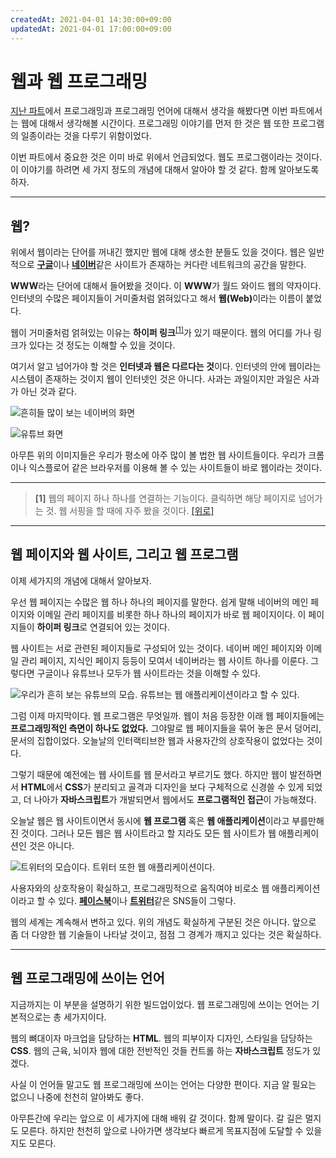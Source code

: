 ```yaml
---
createdAt: 2021-04-01 14:30:00+09:00
updatedAt: 2021-04-01 17:00:00+09:00
---
```


# 웹과 웹 프로그래밍
[지난 파트](1-what-is-programing.md)에서 프로그래밍과 프로그래밍 언어에 대해서 생각을 해봤다면 이번 파트에서는 웹에 대해서 생각해볼 시간이다. 프로그래밍 이야기를 먼저 한 것은 웹 또한 프로그램의 일종이라는 것을 다루기 위함이었다.

이번 파트에서 중요한 것은 이미 바로 위에서 언급되었다. 웹도 프로그램이라는 것이다. 이 이야기를 하려면 세 가지 정도의 개념에 대해서 알아야 할 것 같다. 함께 알아보도록 하자.

---

## 웹?
위에서 웹이라는 단어를 꺼내긴 했지만 웹에 대해 생소한 분들도 있을 것이다. 웹은 일반적으로 <strong>[구글](https://www.google.com/)</strong>이나 <strong>[네이버](https://www.naver.com/)</strong>같은 사이트가 존재하는 커다란 네트워크의 공간을 말한다.

**WWW**라는 단어에 대해서 들어봤을 것이다. 이 **WWW**가 월드 와이드 웹의 약자이다. 인터넷의 수많은 페이지들이 거미줄처럼 얽혀있다고 해서 <strong>웹(Web)</strong>이라는 이름이 붙었다.

웹이 거미줄처럼 얽혀있는 이유는 **하이퍼 링크**<sup id="body1">[[1]](#note1)</sup>가 있기 때문이다. 웹의 어디를 가나 링크가 있다는 것 정도는 이해할 수 있을 것이다.

여기서 알고 넘어가야 할 것은 **인터넷과 웹은 다르다는 것**이다. 인터넷의 안에 웹이라는 시스템이 존재하는 것이지 웹이 인터넷인 것은 아니다. 사과는 과일이지만 과일은 사과가 아닌 것과 같다.

![흔히들 많이 보는 네이버의 화면](https://i.postimg.cc/m29HPYmM/Screenshot-2021-02-19-at-09-51-57.png)

![유튜브 화면](https://i.postimg.cc/X7Zv2dmJ/K-20210219-101721.png)

아무튼 위의 이미지들은 우리가 평소에 아주 많이 볼 법한 웹 사이트들이다. 우리가 크롬이나 익스플로어 같은 브라우저를 이용해 볼 수 있는 사이트들이 바로 웹이라는 것이다.

---

> <strong id="note1">[1]</strong> 웹의 페이지 하나 하나를 연결하는 기능이다. 클릭하면 해당 페이지로 넘어가는 것. 웹 서핑을 할 때에 자주 봤을 것이다. [[위로]](#body1)

---

## 웹 페이지와 웹 사이트, 그리고 웹 프로그램
이제 세가지의 개념에 대해서 알아보자.

우선 웹 페이지는 수많은 웹 하나 하나의 페이지를 말한다. 쉽게 말해 네이버의 메인 페이지와 이메일 관리 페이지를 비롯한 하나 하나의 페이지가 바로 웹 페이지이다. 이 페이지들이 **하이퍼 링크**로 연결되어 있는 것이다.

웹 사이트는 서로 관련된 페이지들로 구성되어 있는 것이다. 네이버 메인 페이지와 이메일 관리 페이지, 지식인 페이지 등등이 모여서 네이버라는 웹 사이트 하나를 이룬다. 그렇다면 구글이나 유튜브나 모두가 웹 사이트라는 것을 이해할 수 있다.

![우리가 흔히 보는 유튜브의 모습. 유튜브는 웹 애플리케이션이라고 할 수 있다.](https://i.postimg.cc/gcvxP23L/K-20210401-170120.png)

그럼 이제 마지막이다. 웹 프로그램은 무엇일까. 웹이 처음 등장한 이래 웹 페이지들에는 **프로그래밍적인 측면이 하나도 없었다.** 그야말로 웹 페이지들을 묶어 놓은 문서 덩어리, 문서의 집합이었다. 오늘날의 인터랙티브한 웹과 사용자간의 상호작용이 없었다는 것이다.

그렇기 때문에 예전에는 웹 사이트를 웹 문서라고 부르기도 했다.  하지만 웹이 발전하면서 **HTML**에서 **CSS**가 분리되고 골격과 디자인을 보다 구체적으로 신경쓸 수 있게 되었고, 더 나아가 **자바스크립트**가 개발되면서 웹에서도 **프로그램적인 접근**이 가능해졌다.

오늘날 웹은 웹 사이트이면서 동시에 **웹 프로그램** 혹은 **웹 애플리케이션**이라고 부를만해진 것이다. 그러나 모든 웹은 웹 사이트라고 할 지라도 모든 웹 사이트가 웹 애플리케이션인 것은 아니다.

![트위터의 모습이다. 트위터 또한 웹 애플리케이션이다.](https://i.postimg.cc/5y17ktMW/K-20210401-165911.png)

사용자와의 상호작용이 확실하고, 프로그래밍적으로 움직여야 비로소 웹 애플리케이션이라고 할 수 있다. <strong>[페이스북](https://www.facebook.com/)</strong>이나 <strong>[트위터](https://twitter.com/)</strong>같은 SNS들이 그렇다.

웹의 세계는 계속해서 변하고 있다. 위의 개념도 확실하게 구분된 것은 아니다. 앞으로 좀 더 다양한 웹 기술들이 나타날 것이고, 점점 그 경계가 깨지고 있다는 것은 확실하다.

---

## 웹 프로그래밍에 쓰이는 언어
지금까지는 이 부분을 설명하기 위한 빌드업이었다. 웹 프로그래밍에 쓰이는 언어는 기본적으로는 총 세가지이다.

웹의 뼈대이자 마크업을 담당하는 **HTML**. 웹의 피부이자 디자인, 스타일을 담당하는 **CSS**. 웹의 근육, 뇌이자 웹에 대한 전반적인 것들 컨트롤 하는 **자바스크립트** 정도가 있겠다.

사실 이 언어들 말고도 웹 프로그래밍에 쓰이는 언어는 다양한 편이다. 지금 알 필요는 없으니 나중에 천천히 알아봐도 좋다.

아무튼간에 우리는 앞으로 이 세가지에 대해 배워 갈 것이다. 함께 말이다. 갈 길은 멀지도 모른다. 하지만 천천히 앞으로 나아가면 생각보다 빠르게 목표지점에 도달할 수 있을지도 모른다.